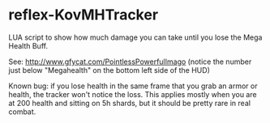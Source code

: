 # reflex-KovMHTracker
LUA script to show how much damage you can take until you lose the Mega Health Buff.

See: http://www.gfycat.com/PointlessPowerfulImago (notice the number just below "Megahealth" on the bottom left side of the HUD)

Known bug: if you lose health in the same frame that you grab an armor or health, the tracker won't notice the loss.  This applies mostly when you are at 200 health and sitting on 5h shards, but it should be pretty rare in real combat.